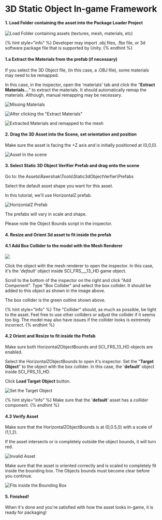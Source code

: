 # 3D Static Object In-game Framework

#### 1. Load Folder containing the asset into the Package Loader Project

![Load Folder containing assets (textures, mesh, materials, etc)](<../../../.gitbook/assets/image (29) (2).png>)

{% hint style="info" %}
Developer may import .obj files, .fbx file, or 3d software package file that is supported by Unity.
{% endhint %}

#### 1.a Extract the Materials from the prefab (if necessary)

If you select the 3D Object file, (in this case, a .OBJ file), some materials may need to be remapped.&#x20;

In this case, in the inspector, open the 'materials' tab and click the "**Extract Materials...**" to extract the materials. It should automatically remap the materials. Although, manual remapping may be necessary.

![Missing Materials](<../../../.gitbook/assets/image (6) (1).png>)

![After clicking the "Extract Materials"](<../../../.gitbook/assets/image (5) (1).png>)

![Extracted Materials and remapped to the mesh](<../../../.gitbook/assets/image (23) (1) (1).png>)

#### 2. Drag the 3D Asset into the Scene, set orientation and position

Make sure the asset is facing the +Z axis and is initially positioned at (0,0,0).

![Asset In the scene](<../../../.gitbook/assets/image (10) (1).png>)

#### 3. Select Static 3D Object Verifier Prefab and drag onto the scene

Go to: the Assets\Rawrshak\Tools\Static3dObjectVerfier\Prefabs&#x20;

Select the default asset shape you want for this asset.

In this tutorial, we'll use HorizontalZ prefab.

![HorizontalZ Prefab](<../../../.gitbook/assets/image (1).png>)

The prefabs will vary in scale and shape.&#x20;

Please note the Object Bounds script in the inspector.&#x20;

#### 4. Resize and Orient 3d asset to fit inside the prefab

#### 4.1 Add Box Collider to the model with the Mesh Renderer

![](<../../../.gitbook/assets/image (31) (2).png>)

Click the object with the mesh renderer to open the inspector. In this case, it's the '_default'_ object inside SCI\_FRS_\__13\_HD game object.&#x20;

Scroll to the bottom of the inspector on the right and click "Add Component". Type "Box Collider" and select the box collider. It should be added to this object as shown in the image above.

The box collider is the green outline shown above.

{% hint style="info" %}
The "Collider" should, as much as possible, be tight to the asset. Feel free to use other colliders or adjust the collider if it seems too big. The model may also have issues if the collider looks is extremely incorrect.&#x20;
{% endhint %}

#### 4.2 Orient and Resize to fit inside the Prefab

Make sure both HorizontalZObjectBounds and SCI\_FRS\_13\_HD objects are enabled.

Select the HorizontalZObjectBounds to open it's inspector. Set the "**Target Object**" to the object with the box collider. In this case, the '**default'** object inside SCI\_FRS\_13\_HD.

Click **Load Target Object** button.

![Set the Target Object](<../../../.gitbook/assets/image (7) (1).png>)

{% hint style="info" %}
Make sure that the '**default**' asset has a _collider_ component.
{% endhint %}

#### 4.3 Verify Asset

Make sure that the HorizontalZObjectBounds is at (0,0.5,0) with a scale of (1,1,2).

If the asset intersects or is completely outside the object bounds, it will turn red.

![Invalid Asset](<../../../.gitbook/assets/image (30) (2).png>)

Make sure that the asset is oriented correctly and is scaled to completely fit inside the bounding box. The Objects bounds must become clear before you continue.

![Fits inside the Bounding Box](<../../../.gitbook/assets/image (11) (2).png>)

#### 5. Finished!

When it's done and you're satisfied with how the asset looks in-game, it is ready for packaging!
